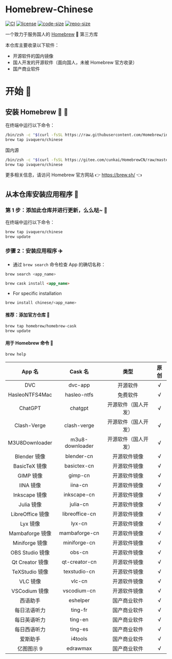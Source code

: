 # Homebrew-Chinese

[![CI](https://github.com/ivaquero/homebrew-chinese/actions/workflows/main.yml/badge.svg)](https://github.com/ivaquero/homebrew-chinese/actions/workflows/main.yml) [![license](https://img.shields.io/github/license/ivaquero/homebrew-chinese.svg)](https://img.shields.io/github/languages/license/homebrew-chinese.svg) [![code-size](https://img.shields.io/github/languages/code-size/ivaquero/homebrew-chinese.svg)](https://img.shields.io/github/languages/code-size/ivaquero/homebrew-chinese.svg) [![repo-size](https://img.shields.io/github/repo-size/ivaquero/homebrew-chinese.svg)](https://img.shields.io/github/repo-size/ivaquero/homebrew-chinese.svg)

一个致力于服务国人的 [Homebrew](https://github.com/Homebrew/brew) 🍺 第三方库

本仓库主要收录以下软件：

- 开源软件的国内镜像
- 国人开发的开源软件（面向国人，未被 Homebrew 官方收录）
- 国产商业软件

# 开始 🏃

## 安装 Homebrew 🍺 🚴

在终端中运行以下命令：

```sh
/bin/zsh -c "$(curl -fsSL https://raw.githubusercontent.com/Homebrew/install/master/install.sh)"
brew tap ivaquero/chinese
```

国内源

```sh
/bin/zsh -c "$(curl -fsSL https://gitee.com/cunkai/HomebrewCN/raw/master/Homebrew.sh)"
brew tap ivaquero/chinese
```

更多相关信息，请访问 Homebrew 官方网站 👉 https://brew.sh/ 👈

## 从本仓库安装应用程序 🚅

### 第 1 步：添加此仓库并进行更新，么么哒~ 💋

在终端中运行以下命令：

```sh
brew tap ivaquero/chinese
brew update
```

### 步骤 2：安装应用程序 ✈️

- 通过 `brew search` 命令检查 App 的确切名称：

```sh
brew search <app_name>
```

```markdown
brew cask install <app_name>
```

- For specific installation

```sh
brew install chinese/<app_name>
```

#### 推荐：添加官方仓库 🚀

```sh
brew tap homebrew/homebrew-cask
brew update
```

#### 用于 Homebrew 命令 📖

```sh
brew help
```

|      App 名      |     Cask 名     |         类型         | 原创  |
| :--------------: | :-------------: | :------------------: | :---: |
|       DVC        |     dvc-app     |       开源软件       |   √   |
|  HasleoNTFS4Mac  |   hasleo-ntfs   |       免费软件       |   √   |
|     ChatGPT      |     chatgpt     | 开源软件（国人开发） |   √   |
|   Clash-Verge    |   clash-verge   | 开源软件（国人开发） |   √   |
|  M3U8Downloader  | m3u8-downloader | 开源软件（国人开发） |   √   |
|   Blender 镜像   |   blender-cn    |     开源软件镜像     |   √   |
|  BasicTeX 镜像   |   basictex-cn   |     开源软件镜像     |   √   |
|    GIMP 镜像     |     gimp-cn     |     开源软件镜像     |   √   |
|    IINA 镜像     |     iina-cn     |     开源软件镜像     |   √   |
|  Inkscape 镜像   |   inkscape-cn   |     开源软件镜像     |   √   |
|    Julia 镜像    |    julia-cn     |     开源软件镜像     |   √   |
| LibreOffice 镜像 | libreoffice-cn  |     开源软件镜像     |   √   |
|     Lyx 镜像     |     lyx-cn      |     开源软件镜像     |   √   |
| Mambaforge 镜像  |  mambaforge-cn  |     开源软件镜像     |   √   |
|  Miniforge 镜像  |  miniforge-cn   |     开源软件镜像     |   √   |
| OBS Studio 镜像  |     obs-cn      |     开源软件镜像     |   √   |
| Qt Creator 镜像  |  qt-creator-cn  |     开源软件镜像     |   √   |
|  TeXStudio 镜像  |  texstudio-cn   |     开源软件镜像     |   √   |
|     VLC 镜像     |     vlc-cn      |     开源软件镜像     |   √   |
|  VSCodium 镜像   |   vscodium-cn   |     开源软件镜像     |   √   |
|     西语助手     |    eshelper     |     国产商业软件     |   √   |
|   每日法语听力   |     ting-fr     |     国产商业软件     |   √   |
|   每日英语听力   |     ting-en     |     国产商业软件     |   √   |
|   每日西语听力   |     ting-es     |     国产商业软件     |   √   |
|     爱斯助手     |     i4tools     |     国产商业软件     |   √   |
|    亿图图示 9    |    edrawmax     |     国产商业软件     |   √   |
